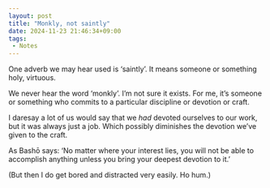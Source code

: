 ```yaml
---
layout: post
title: "Monkly, not saintly"
date: 2024-11-23 21:46:34+09:00
tags:
 - Notes
---
```


One adverb we may hear used is ‘saintly’. It means someone or something holy, virtuous.

We never hear the word ‘monkly’. I’m not sure it exists. For me, it’s someone or something who commits to a particular discipline or devotion or craft. 

I daresay a lot of us would say that we _had_ devoted ourselves to our work, but it was always just a job. Which possibly diminishes the devotion we’ve given to the craft. 

As Bashō says: ‘No matter where your interest lies, you will not be able to accomplish anything unless you bring your deepest devotion to it.’ 

(But then I do get bored and distracted very easily. Ho hum.)
